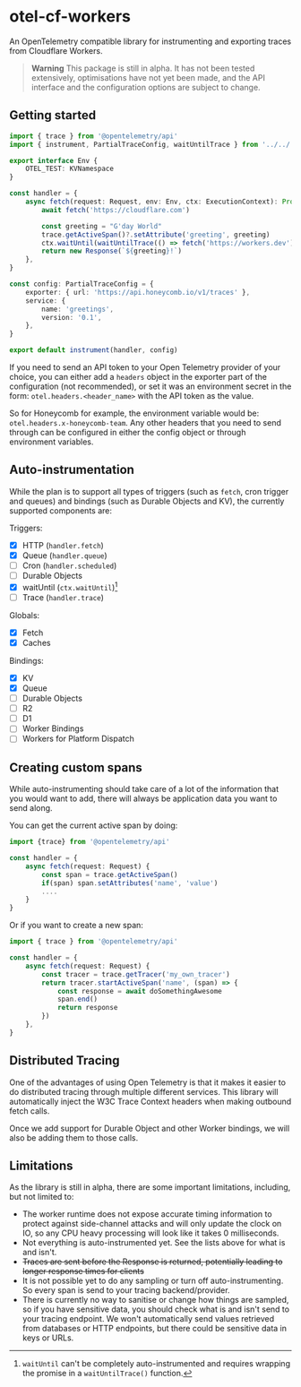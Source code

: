 # otel-cf-workers

An OpenTelemetry compatible library for instrumenting and exporting traces from Cloudflare Workers.

> **Warning**
> This package is still in alpha. It has not been tested extensively, optimisations have not yet been made, and the API interface and the configuration options are subject to change.

## Getting started

```typescript
import { trace } from '@opentelemetry/api'
import { instrument, PartialTraceConfig, waitUntilTrace } from '../../../src/index'

export interface Env {
	OTEL_TEST: KVNamespace
}

const handler = {
	async fetch(request: Request, env: Env, ctx: ExecutionContext): Promise<Response> {
		await fetch('https://cloudflare.com')

		const greeting = "G'day World"
		trace.getActiveSpan()?.setAttribute('greeting', greeting)
		ctx.waitUntil(waitUntilTrace(() => fetch('https://workers.dev')))
		return new Response(`${greeting}!`)
	},
}

const config: PartialTraceConfig = {
	exporter: { url: 'https://api.honeycomb.io/v1/traces' },
	service: {
		name: 'greetings',
		version: '0.1',
	},
}

export default instrument(handler, config)
```

If you need to send an API token to your Open Telemetry provider of your choice, you can either add a `headers` object in the exporter part of the configuration (not recommended), or set it was an environment secret in the form: `otel.headers.<header_name>` with the API token as the value.

So for Honeycomb for example, the environment variable would be: `otel.headers.x-honeycomb-team`.
Any other headers that you need to send through can be configured in either the config object or through environment variables.

## Auto-instrumentation

While the plan is to support all types of triggers (such as `fetch`, cron trigger and queues) and bindings (such as Durable Objects and KV), the currently supported components are:

Triggers:

- [x] HTTP (`handler.fetch`)
- [x] Queue (`handler.queue`)
- [ ] Cron (`handler.scheduled`)
- [ ] Durable Objects
- [x] waitUntil (`ctx.waitUntil`)[^1]
- [ ] Trace (`handler.trace`)

Globals:

- [x] Fetch
- [x] Caches

Bindings:

- [x] KV
- [x] Queue
- [ ] Durable Objects
- [ ] R2
- [ ] D1
- [ ] Worker Bindings
- [ ] Workers for Platform Dispatch

[^1]: `waitUntil` can't be completely auto-instrumented and requires wrapping the promise in a `waitUntilTrace()` function.

## Creating custom spans

While auto-instrumenting should take care of a lot of the information that you would want to add, there will always be application data you want to send along.

You can get the current active span by doing:

```typescript
import {trace} from '@opentelemetry/api'

const handler = {
	async fetch(request: Request) {
		const span = trace.getActiveSpan()
		if(span) span.setAttributes('name', 'value')
		....
	}
}
```

Or if you want to create a new span:

```typescript
import { trace } from '@opentelemetry/api'

const handler = {
	async fetch(request: Request) {
		const tracer = trace.getTracer('my_own_tracer')
		return tracer.startActiveSpan('name', (span) => {
			const response = await doSomethingAwesome
			span.end()
			return response
		})
	},
}
```

## Distributed Tracing

One of the advantages of using Open Telemetry is that it makes it easier to do distributed tracing through multiple different services. This library will automatically inject the W3C Trace Context headers when making outbound fetch calls.

Once we add support for Durable Object and other Worker bindings, we will also be adding them to those calls.

## Limitations

As the library is still in alpha, there are some important limitations, including, but not limited to:

- The worker runtime does not expose accurate timing information to protect against side-channel attacks and will only update the clock on IO, so any CPU heavy processing will look like it takes 0 milliseconds.
- Not everything is auto-instrumented yet. See the lists above for what is and isn't.
- ~~Traces are sent before the Response is returned, potentially leading to longer response times for clients~~
- It is not possible yet to do any sampling or turn off auto-instrumenting. So every span is send to your tracing backend/provider.
- There is currently no way to sanitise or change how things are sampled, so if you have sensitive data, you should check what is and isn't send to your tracing endpoint. We won't automatically send values retrieved from databases or HTTP endpoints, but there could be sensitive data in keys or URLs.
